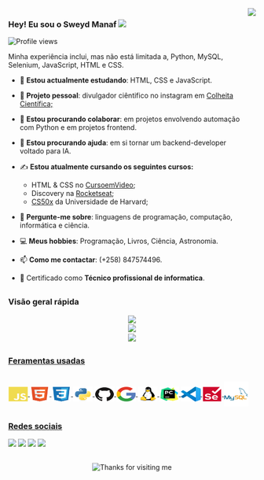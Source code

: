 <img align="right" height="590em" src="https://raw.githubusercontent.com/gist/SweydManaf/21403a3e69ce7df73fb3bba9d5427227/raw/5903adb0fba558322d7cf3b6e3ea50fbba2d5f84/githubcard.svg"/>

### Hey! Eu sou o Sweyd Manaf <img src="https://media.giphy.com/media/hvRJCLFzcasrR4ia7z/giphy.gif" width="25px">
<p align="left"> <img src="https://komarev.com/ghpvc/?username=sweydmanaf&color=blue" alt="Profile views" /> </p>

Minha experiência inclui, mas não está limitada a, Python, MySQL, Selenium, JavaScript, HTML e CSS.
- 🌱 **Estou actualmente estudando**: HTML, CSS e JavaScript.
- 🥼 **Projeto pessoal**: divulgador ciêntifico no instagram em <a href='https://www.instagram.com/colheitacientifica/'>Colheita Científica;</a>
- 👯 **Estou procurando colaborar**: em projetos envolvendo automação com Python e em projetos frontend.
- 🤔 **Estou procurando ajuda**: em si tornar um backend-developer voltado para IA.
- ✍️ **Estou atualmente cursando os seguintes cursos:**
  - HTML & CSS no [CursoemVideo](https://www.cursoemvideo.com/);
  - Discovery na [Rocketseat](https://app.rocketseat.com.br/discover);
  - [CS50x](https://cs50.harvard.edu/x/2023/) da Universidade de Harvard;

- 💬 **Pergunte-me sobre**: linguagens de programação, computação, informática e ciência.
- 💻 **Meus hobbies**: Programação, Livros, Ciência, Astronomia.
- 📫 **Como me contactar**: (+258) 847574496.
- 📜 Certificado como **Técnico profissional de informatica**.

## 
### Visão geral rápida
<div > 
<p align="center">
  <a href="https://github.com/SweydManaf">
    <img align="center"
         height="150em"
         src="https://github-readme-stats.vercel.app/api?username=SweydManaf&show_icons=true&include_all_commits=true&count_private=true&theme=apprentice&hide_border=true&bg_color=0D1117" />
  </a></br>
    
  <a href="https://github.com/SweydManaf">
    <img align="center"
         height="150em"
         src="https://github-readme-streak-stats.herokuapp.com/?user=SweydManaf&theme=black-ice&hide_border=true&stroke=0000&background=0D1117&ring=e05397&fire=e05397&currStreakLabel=e05397" />
  </a></br>
  <a href="https://github.com/SweydManaf">
    <img align="center"
         height="150em"
         src="https://github-readme-stats.vercel.app/api/top-langs?username=SweydManaf&show_icons=true&include_all_commits=true&count_private=true&theme=apprentice&hide_border=true&bg_color=0D1117&layout=compact"
    />
</p>
</div>

  
##
### Feramentas usadas
<div style="display: inline_block"><br>
  <img align="center" alt="Sweyd-Js" height="30" width="40" src="https://raw.githubusercontent.com/devicons/devicon/master/icons/javascript/javascript-plain.svg">
  <img align="center" alt="Sweyd-HTML" height="30" width="40" src="https://raw.githubusercontent.com/devicons/devicon/master/icons/html5/html5-original.svg">
  <img align="center" alt="Sweyd-CSS" height="30" width="40" src="https://raw.githubusercontent.com/devicons/devicon/master/icons/css3/css3-original.svg">
  <img align="center" alt="Sweyd-Python" height="30" width="40" src="https://raw.githubusercontent.com/devicons/devicon/master/icons/python/python-original.svg">
 <img align="center" alt="Sweyd-Github " height="30" width="40" src="https://github.com/devicons/devicon/blob/master/icons/github/github-original.svg">
 <img align="center" alt="Sweyd-Google" height="30" width="40" src="https://github.com/devicons/devicon/blob/master/icons/google/google-original.svg">
 <img align="center" alt="Sweyd-linux" height="30" width="40" src="https://github.com/devicons/devicon/blob/master/icons/linux/linux-original.svg">
 <img align="center" alt="Sweyd-Pycharm" height="30" width="40" src="https://github.com/devicons/devicon/blob/master/icons/pycharm/pycharm-original.svg">
 <img align="center" alt="Sweyd-VSCode" height="30" width="40" src="https://github.com/devicons/devicon/blob/master/icons/vscode/vscode-original.svg">
 <img align="center" alt="Sweyd-Selenium" height="30" width="40" src="https://github.com/devicons/devicon/blob/master/icons/selenium/selenium-original.svg">
<img align="center" alt="Sweyd-Mysql "  src="https://github.com/devicons/devicon/blob/master/icons/mysql/mysql-original-wordmark.svg" alt="MySQL" height="50" />
</div>
 
 ##
 ### Redes sociais 
  <div style="display: inline_block"> 
  <a align="center" href = "mailto:abdulsweyd@gmail.com"><img src="https://img.shields.io/badge/Gmail-D14836?style=for-the-badge&logo=gmail&logoColor=white" target="_blank"></a>
  <a align="center" href = "https://wa.me/258847574496"><img src="https://img.shields.io/badge/WhatsApp-25D366?style=for-the-badge&logo=whatsapp&logoColor=white" target="_blank"></a>
  <a align="center" href = "https://instagram.com/sweyd_manaf"><img src="https://img.shields.io/badge/Instagram-E4405F?style=for-the-badge&logo=instagram&logoColor=white" target="_blank"></a>
   <a align="center" href = "https://t.me/Sweyd"><img src="https://img.shields.io/badge/Telegram-2CA5E0?style=for-the-badge&logo=telegram&logoColor=white" target="_blank"></a>
   
</div>
  
##
 <div align="center">
<img height="120" alt="Thanks for visiting me" width="100%" src="https://raw.githubusercontent.com/BrunnerLivio/brunnerlivio/master/images/marquee.svg" />
<br />
</div>
